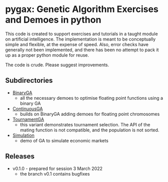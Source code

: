 # pygax: Genetic Algorithm Exercises and Demoes in python

This code is created to support exercises and tutorials in a
taught module on artificial intelligence.  The implementation 
is meant to be conceptually simple and flexible, at the expense 
of speed.  Also, error checks have generally not been implemented,
and there has been no attempt to pack it up as a proper python
module for reuse.

The code is crude.  Please suggest improvements.

## Subdirectories

+ [BinaryGA](BinaryGA)
    - all the necessary demoes to optimise floating point functions 
      using a binary GA
+ [ContinuousGA](ContinuousGA)
    - builds on BinaryGA adding demoes for floating point chromosomes
+ [TournamentGA](TournamentGA)
    - this variant demonstrates tournament selection.  The API of the
      mating function is not compatible, and the population is not
      sorted.
+ [Simulation](Simulation)
    - demo of GA to simulate economic markets

## Releases

- v0.1.0 - prepared for session 3 March 2022
    - the branch v0.1 contains bugfixes

